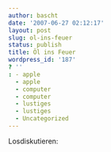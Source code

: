 ```yaml
---
author: bascht
date: '2007-06-27 02:12:17'
layout: post
slug: ol-ins-feuer
status: publish
title: Öl ins Feuer
wordpress_id: '187'
? ''
: - apple
  - apple
  - computer
  - computer
  - lustiges
  - lustiges
  - Uncategorized
---
```


Losdiskutieren:




